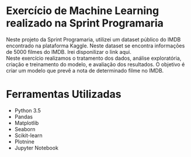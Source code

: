 <h1>Exercício de Machine Learning realizado na Sprint Programaria</h1>

Neste projeto da Sprint Programaria, utilizei um dataset público do IMDB encontrado na plataforma Kaggle. 
Neste dataset se encontra informações de 5000 filmes do IMDB. Irei disponilizar o link aqui.  
Neste exercício realizamos o tratamento dos dados, análise exploratória, criação e treinamento do modelo, e avaliação dos resultados. 
O objetivo é criar um modelo que prevê a nota de determinado filme no IMDB.


<h1>Ferramentas Utilizadas</h1>
<ul> 
  <li>Python 3.5</li>
  <li>Pandas</li>
  <li>Matplotlib</li>
  <li>Seaborn</li>
  <li>Scikit-learn</li>
  <li>Plotnine</li>
  <li>Jupyter Notebook</li></ul>
